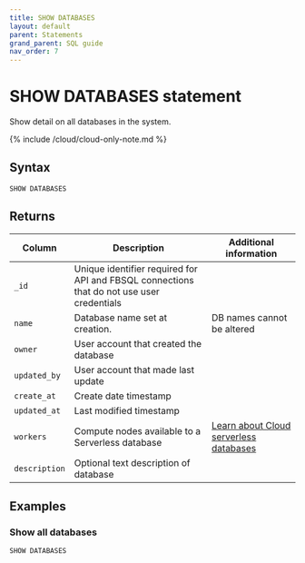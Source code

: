 ```yaml
---
title: SHOW DATABASES
layout: default
parent: Statements
grand_parent: SQL guide
nav_order: 7
---
```


# SHOW DATABASES statement

Show detail on all databases in the system.

{% include /cloud/cloud-only-note.md %}

## Syntax

```
SHOW DATABASES
```

## Returns

| Column | Description | Additional information |
|---|---|---|
|`_id` | Unique identifier required for API and FBSQL connections that do not use user credentials |
|`name` | Database name set at creation. | DB names cannot be altered |
| `owner` | User account that created the database |  |
| `updated_by`| User account that made last update |  |
| `create_at` | Create date timestamp |  |
| `updated_at` | Last modified timestamp |  |
| `workers` | Compute nodes available to a Serverless database | [Learn about Cloud serverless databases](/docs/cloud/cloud-databases/cloud0db-serverless-manage) |
| `description` | Optional text description of database |  |

## Examples

### Show all databases

```sql
SHOW DATABASES
```
